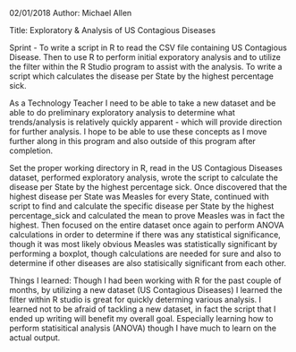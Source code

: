 02/01/2018
Author: Michael Allen

Title: Exploratory & Analysis of US Contagious Diseases 


Sprint  - To write a script in R to read the CSV file containing US Contagious Disease.  Then to use R to perform initial exporatory analysis and to utilize the filter within the R Studio program to assist with the analysis. To write a script which calculates the disease per State by the highest percentage sick. 


As a Technology Teacher I need to be able to take a new dataset and be able to do preliminary exploratory analysis to determine what trends/analysis is relatively quickly apparent - which will provide direction for further analysis.  I hope to be able to use these concepts as I move further along in this program and also outside of this program after completion.


Set the proper working directory in R, read in the US Contagious Diseases dataset, performed exploratory analysis, wrote the script to calculate the disease per State by the highest percentage sick. Once discovered that the highest disease per State was Measles for every State, continued with script to find and calculate the specific disease per State by the highest percentage_sick and calculated the mean to prove Measles was in fact the highest.  Then focused on the entire dataset once again to perform ANOVA calculations in order to determine if there was any statistical significance, though it was most likely obvious Measles was statistically significant by performing a boxplot, though calculations are needed for sure and also to determine if other diseases are also statisically significant from each other.  

Things I learned:
Though I had been working with R for the past couple of months, by utilizing a new dataset (US Contagious Diseases) I learned the filter within R studio is great for quickly determing various analysis.  I learned not to be afraid of tackling a new dataset, in fact the script that I ended up writing will benefit my overall goal.  Especially learning how to perform statisitical analysis (ANOVA) though I have much to learn on the actual output.  
  